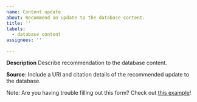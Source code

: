 ```yaml
---
name: Content update
about: Recommend an update to the database content.
title: ''
labels: 
  - database content
assignees: ''

---
```

**Description**
Describe recommendation to the database content.

**Source**:
Include a URl and citation details of the recommended update to the database.

Note: Are you having trouble filling out this form? Check out [this example](https://github.com/vanallenlab/moalmanac-db/issues/60)!
